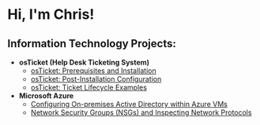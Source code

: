 <h1>Hi, I'm Chris!

<h2> Information Technology Projects:</h2>

- <b>osTicket (Help Desk Ticketing System)</b>
  - [osTicket: Prerequisites and Installation](https://github.com/cmcdevitt22/osticket-prereqs)
  - [osTicket: Post-Installation Configuration](https://github.com/cmcdevitt22/post-install-config)
  - [osTicket: Ticket Lifecycle Examples](https://github.com/cmcdevitt22/ticket-lifecycle)
- <b>Microsoft Azure</b>
  - [Configuring On-premises Active Directory within Azure VMs](https://github.com/cmcdevitt22/configure-ad)
  - [Network Security Groups (NSGs) and Inspecting Network Protocols](https://github.com/cmcdevitt22/azure-network-protocols)
